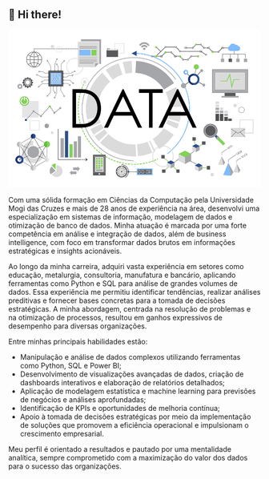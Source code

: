 ## 👋 Hi there!

![img_capa](img_github.png)

Com uma sólida formação em Ciências da Computação pela Universidade Mogi das Cruzes e mais de 28 anos de experiência na área, desenvolvi uma especialização em sistemas de informação, modelagem de dados e otimização de banco de dados. Minha atuação é marcada por uma forte competência em análise e integração de dados, além de business intelligence, com foco em transformar dados brutos em informações estratégicas e insights acionáveis.

Ao longo da minha carreira, adquiri vasta experiência em setores como educação, metalurgia, consultoria, manufatura e bancário, aplicando ferramentas como Python e SQL para análise de grandes volumes de dados.
Essa experiência me permitiu identificar tendências, realizar análises preditivas e fornecer bases concretas para a tomada de decisões estratégicas. A minha abordagem, centrada na resolução de problemas e na otimização de processos, resultou em ganhos expressivos de desempenho para diversas organizações.

Entre minhas principais habilidades estão:

* Manipulação e análise de dados complexos utilizando ferramentas como Python, SQL e Power BI;
* Desenvolvimento de visualizações avançadas de dados, criação de dashboards interativos e elaboração de relatórios detalhados;
* Aplicação de modelagem estatística e machine learning para previsões de negócios e análises aprofundadas;
* Identificação de KPIs e oportunidades de melhoria contínua;
* Apoio à tomada de decisões estratégicas por meio da implementação de soluções que promovem a eficiência operacional e impulsionam o crescimento empresarial.

Meu perfil é orientado a resultados e pautado por uma mentalidade analítica, sempre comprometido com a maximização do valor dos dados para o sucesso das organizações.

